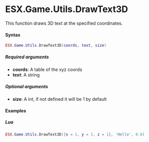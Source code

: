 # ESX.Game.Utils.DrawText3D

This function draws 3D text at the specified coordinates.

#### Syntax

```lua
ESX.Game.Utils.DrawText3D(coords, text, size)
```

##### Required arguments
- **coords**: A table of the xyz coords
- **text**: A string

##### Optional arguments
- **size**: A int, if not defined it will be 1 by default

#### Examples

##### Lua
```lua
ESX.Game.Utils.DrawText3D({x = 1, y = 1, z = 1}, 'Hello', 0.6)
```
